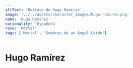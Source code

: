 ```yaml
---
altText: 'Retrato de Hugo Ramírez'
image: '../../assets/character_images/hugo-ramirez.png'
name: 'Hugo Ramírez'
nationality: 'Española'
race: 'Mortal'
tags: ['Mortal', 'Sombras de un Ángel Caído']
---
```


# Hugo Ramírez
